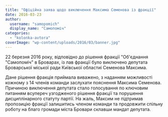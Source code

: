 ```yaml
---
title: "Офіційна заява щодо виключення Максима Семенова із фракції"
date: 2016-03-23
author: 
  username: "samopomich"
  display_name: "Самопоміч"
categories: 
  - "kolonka-avtora"
coverImage: "wp-content/uploads/2016/03/banner.jpg"
---
```


22 березня 2016 року, відповідно до рішення фракції "Об'єднання "Самопоміч" в Броварах, із лав фракції було виключено депутата Броварської міської ради Київської областиі Семенова Максима.

Дане рішення фракція приймала виважено, з наданням можливості кожному з 14 членів команди заслухати пояснення Максима Семенова. Причиною виключення депутата стало голосування по ключовим питанням всупереч узгодженого рішення фракції та порушення дисциплінарного статуту партії. На жаль, Максим не підтримав пропозицію фракції залишитись членом команди та продовжити спільну роботу на благо громади міста Бровари склавши мандат депутата.
